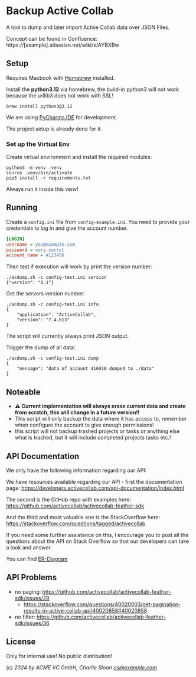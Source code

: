 # Backup Active Collab

A tool to dump and later import Active Collab data over JSON Files.

Concept can be found in
Confluence: https://[example].atlassian.net/wiki/x/AYBXBw

## Setup

Requires Macbook with [Homebrew](https://brew.sh) installed.

Install the **python3.12** via homebrew, the build-in python3 will not
work because the urllib3 does not work with SSL!

```console
brew install python3@3.12
```

We are using [PyCharms IDE](https://www.jetbrains.com/pycharm/) for
development.

The project setup is already done for it.

### Set up the Virtual Env

Create virtual environment and install the required modules:

```console
python3 -m venv .venv
source .venv/bin/activate
pip3 install -r requirements.txt 
```

Always run it inside this venv!


## Running

Create a `config.ini` file from `config-example.ini`. You need to
provide your credentials to log in and give the account number.

```ini
[LOGIN]
username = you@example.com
password = very-secret
account_name = #123456
```

Then test if execution will work by print the version number:

```console
./acdump.sh -c config-test.ini version
{"version": "0.1"}
```

Get the servers version number:

```console
./acdump.sh -c config-test.ini info
{
    "application": "ActiveCollab",
    "version": "7.4.613"
}
```

The script will currently always print JSON output.

Trigger the dump of all data:

```console
./acdump.sh -c config-test.ini dump
{
    "message": "data of account 416910 dumped to ./data"
}
```


## Noteable

- **⚠️ Current implementation will always erase current data and create from scratch, this will change in a future version!!**
- This script will only backup the data where it has access to, remember when configure the account to give enough permissions!
- this script will not backup trashed projects or tasks or anything else
  what is trashed, but it will include completed projects tasks etc.!


## API Documentation

We only have the following information regarding our API:

We have resources available regarding our API - first the documentation page: https://developers.activecollab.com/api-documentation/index.html

The second is the GitHub repo with examples here: https://github.com/activecollab/activecollab-feather-sdk

And the third and most valuable one is the StackOverflow here: https://stackoverflow.com/questions/tagged/activecollab

If you need some further assistance on this, I encourage you to post all the questions about the API on Stack Overflow so that our developers can take a look and answer.

You can find [ER-Diagram](AcObjects.md)

## API Problems

- no paging: https://github.com/activecollab/activecollab-feather-sdk/issues/29
  - https://stackoverflow.com/questions/40020003/get-pagination-results-in-active-collab-api/40020858#40020858
- no filter: https://github.com/activecollab/activecollab-feather-sdk/issues/36

## License

Only for internal use!  No public distribution!

_(c) 2024 by ACME VC GmbH, Charlie Sloan <cs@example.com>_

